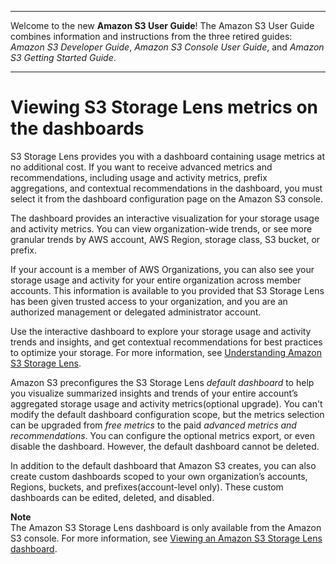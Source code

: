 --------

Welcome to the new **Amazon S3 User Guide**\! The Amazon S3 User Guide combines information and instructions from the three retired guides: *Amazon S3 Developer Guide*, *Amazon S3 Console User Guide*, and *Amazon S3 Getting Started Guide*\.

--------

# Viewing S3 Storage Lens metrics on the dashboards<a name="storage_lens_view_metrics_dashboard"></a>

S3 Storage Lens provides you with a dashboard containing usage metrics at no additional cost\. If you want to receive advanced metrics and recommendations, including usage and activity metrics, prefix aggregations, and contextual recommendations in the dashboard, you must select it from the dashboard configuration page on the Amazon S3 console\.

The dashboard provides an interactive visualization for your storage usage and activity metrics\. You can view organization\-wide trends, or see more granular trends by AWS account, AWS Region, storage class, S3 bucket, or prefix\. 

If your account is a member of AWS Organizations, you can also see your storage usage and activity for your entire organization across member accounts\. This information is available to you provided that S3 Storage Lens has been given trusted access to your organization, and you are an authorized management or delegated administrator account\.

Use the interactive dashboard to explore your storage usage and activity trends and insights, and get contextual recommendations for best practices to optimize your storage\. For more information, see [ Understanding Amazon S3 Storage Lens](https://docs.aws.amazon.com/AmazonS3/latest/userguide/storage_lens_basics_metrics_recommendations.html)\.

Amazon S3 preconfigures the S3 Storage Lens *default dashboard* to help you visualize summarized insights and trends of your entire account’s aggregated storage usage and activity metrics\(optional upgrade\)\. You can't modify the default dashboard configuration scope, but the metrics selection can be upgraded from *free metrics* to the paid *advanced metrics and recommendations*\. You can configure the optional metrics export, or even disable the dashboard\. However, the default dashboard cannot be deleted\.

In addition to the default dashboard that Amazon S3 creates, you can also create custom dashboards scoped to your own organization’s accounts, Regions, buckets, and prefixes\(account\-level only\)\. These custom dashboards can be edited, deleted, and disabled\.

**Note**  
The Amazon S3 Storage Lens dashboard is only available from the Amazon S3 console\. For more information, see [Viewing an Amazon S3 Storage Lens dashboard](storage_lens_console_viewing.md)\.